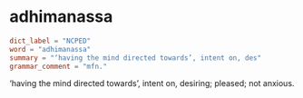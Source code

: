 # adhimanassa

``` toml
dict_label = "NCPED"
word = "adhimanassa"
summary = "‘having the mind directed towards’, intent on, des"
grammar_comment = "mfn."
```

‘having the mind directed towards’, intent on, desiring; pleased; not anxious.

